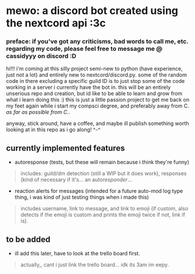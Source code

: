 # mewo: a discord bot created using the nextcord api :3c
### preface: if you've got any criticisms, bad words to call me, etc. regarding my code, please feel free to message me @ cassidyyy on discord :D <br>
hi!!! i'm coming at this silly project semi-new to python (have experience, just not a lot) and entirely new to nextcord/discord.py. some of the random code in there excluding a specific guild ID is to just stop some of the code working in a server i currently have the bot in. this will be an entirely unserious repo and creation, but id like to be able to learn and grow from what i learn doing this :)
this is just a little passion project to get me back on my feet again while i start my compsci degree, and preferably away from C. *as far as possible from C..*

anyway, stick around, have a coffee, and maybe ill publish something worth looking at in this repo as i go along! ^-^

## currently implemented features
* autoresponse (tests, but these will remain because i think they're funny)
> includes: guild/dm detection (still a WIP but it does work), responses (kind of necessary if it's... an auto*responder*...
* reaction alerts for messages (intended for a future auto-mod log type thing, i was kind of just testing things when i made this)
> includes username, link to message, and link to emoji (if custom, also detects if the emoji is custom and prints the emoji twice if not, link if is).

## to be added
* ill add this later, have to look at the trello board first.
> actually,, cant i just link the trello board... idk its 3am im eepy.


